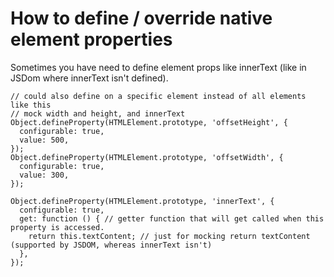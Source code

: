 # How to define / override native element properties

Sometimes you have need to define element props like innerText (like in JSDom where innerText isn't defined).


```
// could also define on a specific element instead of all elements like this
// mock width and height, and innerText
Object.defineProperty(HTMLElement.prototype, 'offsetHeight', {
  configurable: true,
  value: 500,
});
Object.defineProperty(HTMLElement.prototype, 'offsetWidth', {
  configurable: true,
  value: 300,
});

Object.defineProperty(HTMLElement.prototype, 'innerText', {
  configurable: true,
  get: function () { // getter function that will get called when this property is accessed. 
    return this.textContent; // just for mocking return textContent (supported by JSDOM, whereas innerText isn't)
  },
});
```
